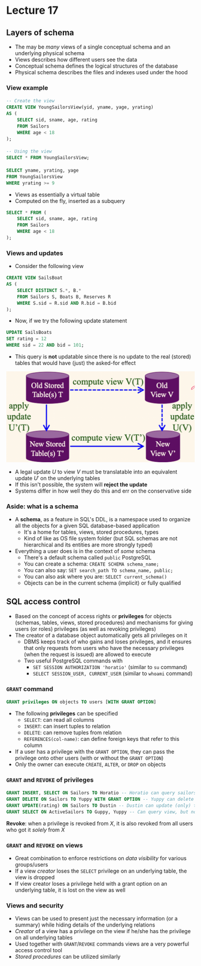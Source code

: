 # Lecture 17

## Layers of schema

- The may be *many* views of a single conceptual schema and an underlying physical schema
- Views describes how different users see the data
- Conceptual schema defines the logical structures of the database
- Physical schema describes the files and indexes used under the hood

### View example

```SQL
-- Create the view
CREATE VIEW YoungSailorsView(yid, yname, yage, yrating) 
AS (
	SELECT sid, sname, age, rating
	FROM Sailors
	WHERE age < 18
);

-- Using the view
SELECT * FROM YoungSailorsView;

SELECT yname, yrating, yage
FROM YoungSailorsView
WHERE yrating >= 9
```

- Views as essentially a virtual table
- Computed on the fly, inserted as a subquery

```SQL
SELECT * FROM (
	SELECT sid, sname, age, rating
	FROM Sailors
	WHERE age < 18
);
```

### Views and updates

- Consider the following view

```SQL
CREATE VIEW SailsBoat 
AS (
	SELECT DISTINCT S.*, B.*
	FROM Sailors S, Boats B, Reserves R
	WHERE S.sid = R.sid AND R.bid = B.bid
);
```

- Now, if we try the following update statement

```SQL
UPDATE SailsBoats
SET rating = 12
WHERE sid = 22 AND bid = 101;
```

- This query is **not** updatable since there is no update to the real (stored) tables that would have (just) the asked-for effect

![Updateable Views](./figures/updateable-views.png)

- A legal update $U$ to view $V$ must be translatable into an equivalent update $U'$ on the underlying tables
- If this isn't possible, the system will **reject the update**
- Systems differ in how well they do this and err on the conservative side

### Aside: what is a schema

- A **schema**, as a feature in SQL's DDL, is a namespace used to organize all the objects for a given SQL database-based application
	- It's a home for tables, views, stored procedures, types
	- Kind of like as OS file system folder (but SQL schemas are not hierarchical and its entities are more strongly typed)
- Everything a user does is in the context of *some* schema
	- There's a default schema called `public` PostgreSQL
	- You can create a schema: `CREATE SCHEMA schema_name;`
	- You can also say: `SET search_path TO schema_name, public;`
	- You can also ask where you are: `SELECT current_schema()`
	- Objects can be in the current schema (implicit) or fully qualified

## SQL access control

- Based on the concept of access rights or **privileges** for objects (schemas, tables, views, stored procedures) and mechanisms for giving users (or roles) privileges (as well as revoking privileges)
- The creator of a database object automatically gets all privileges on it
	- DBMS keeps track of who gains and loses privileges, and it ensures that only requests from users who have the necessary privileges (when the request is issued) are allowed to execute
	- Two useful PostgreSQL commands with
		- `SET SESSION AUTHORIZATION 'horatio'` (similar to `su` command)
		- `SELECT SESSION_USER, CURRENT_USER` (similar to `whoami` command)

### `GRANT` command

```SQL
GRANT privileges ON objects TO users [WITH GRANT OPTION]
```

- The following **privileges** can be specified
	- `SELECT`: can read all columns
	- `INSERT`: can insert tuples to relation
	- `DELETE`: can remove tuples from relation
	- `REFERENCES(col-name)`: can define foreign keys that refer to this column
- If a user has a privilege with the `GRANT OPTION`, they can pass the privilege onto other users (with or without the `GRANT OPTION`)
- Only the owner can execute `CREATE`, `ALTER`, or `DROP` on objects

### `GRANT` and `REVOKE` of privileges

```SQL
GRANT INSERT, SELECT ON Sailors TO Horatio -- Horatio can query sailors and insert tuples into it
GRANT DELETE ON Sailors TO Yuppy WITH GRANT OPTION -- Yuppy can delete tuples and authorize others to do so
GRANT UPDATE(rating) ON Sailors TO Dustin -- Dustin can update (only) the rating field of Sailors tuples
GRANT SELECT ON ActiveSailors TO Guppy, Yuppy -- Can query view, but not the actual Sailors relation
```

**Revoke**: when a privilege is revoked from $X$, it is also revoked from all users who got it *solely* from $X$

### `GRANT` and `REVOKE` on views

- Great combination to enforce restrictions on *data visibility* for various groups/users
- If a view *creator* loses the `SELECT` privilege on an underlying table, the view is dropped
- If view creator loses a privilege held with a grant option on an underlying table, it is lost on the view as well

### Views and security

- Views can be used to present just the necessary information (or a summary) while hiding details of the underlying relations
- *Creator* of a view has a privilege on the view if he/she has the privilege on all underlying tables
- Used together with `GRANT`/`REVOKE` commands views are a very powerful access control tool
- *Stored procedures* can be utilized similarly